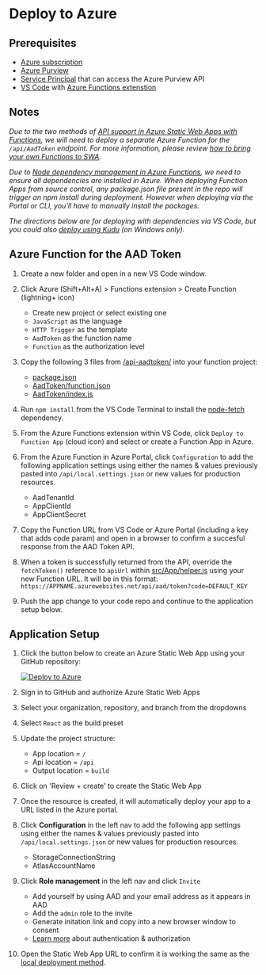 # Deploy to Azure

## Prerequisites
- [Azure subscription](https://azure.microsoft.com/free/)
- [Azure Purview](https://azure.microsoft.com/en-us/services/purview/)
- [Service Principal](https://docs.microsoft.com/en-us/azure/purview/tutorial-using-rest-apis#create-a-service-principal-application) that can access the Azure Purview API
- [VS Code](https://code.visualstudio.com/) with [Azure Functions extenstion](https://marketplace.visualstudio.com/items?itemName=ms-azuretools.vscode-azurefunctions)

## Notes

*Due to the two methods of [API support in Azure Static Web Apps with Functions](https://docs.microsoft.com/en-us/azure/static-web-apps/apis), we will need to deploy a separate Azure Function for the `/api/AadToken` endpoint. For more information, please review [how to bring your own Functions to SWA](https://docs.microsoft.com/en-us/azure/static-web-apps/functions-bring-your-own).*

*Due to [Node dependency management in Azure Functions](https://docs.microsoft.com/en-us/azure/azure-functions/functions-reference-node#dependency-management), we need to ensure all dependencies are installed in Azure. When deploying Function Apps from source control, any package.json file present in the repo will trigger an npm install during deployment. However when deploying via the Portal or CLI, you'll have to manually install the packages.*

*The directions below are for deploying with dependencies via VS Code, but you could also [deploy using Kudu](https://docs.microsoft.com/en-us/azure/azure-functions/functions-reference-node#using-kudu) (on Windows only).*

## Azure Function for the AAD Token
1. Create a new folder and open in a new VS Code window.

1. Click Azure (Shift+Alt+A) > Functions extension > Create Function (lightning+ icon)
    - Create new project or select existing one
    - `JavaScript` as the language
    - `HTTP Trigger` as the template
    - `AadToken` as the function name
    - `Function` as the authorization level

1. Copy the following 3 files from [/api-aadtoken/](./api-aadtoken/) into your function project:
    - [package.json](./api-aadtoken/package.json)
    - [AadToken/function.json](./api-aadtoken/AadToken/function.json)
    - [AadToken/index.js](./api-aadtoken/AadToken/index.js)

1. Run `npm install` from the VS Code Terminal to install the [node-fetch](https://www.npmjs.com/package/node-fetch) dependency.

1. From the Azure Functions extension within VS Code, click `Deploy to Function App` (cloud icon) and select or create a Function App in Azure.

1. From the Azure Function in Azure Portal, click `Configuration` to add the following application settings using either the names & values previously pasted into `/api/local.settings.json` or new values for production resources.
    - AadTenantId
    - AppClientId
    - AppClientSecret

1. Copy the Function URL from VS Code or Azure Portal (including a key that adds code param) and open in a browser to confirm a succesful response from the AAD Token API.

1. When a token is successfully returned from the API, override the `fetchToken()` reference to `apiUrl` within [src/App/helper.js](https://github.com/microsoft/Purview-Custom-Types-Tool-Solution-Accelerator/blob/main/src/App/helper.js#L26) using your new Function URL. It will be in this format: `https://APPNAME.azurewebsites.net/api/aad/token?code=DEFAULT_KEY`

1. Push the app change to your code repo and continue to the application setup below.

## Application Setup
1. Click the button below to create an Azure Static Web App using your GitHub repository:

    [![Deploy to Azure](https://aka.ms/deploytoazurebutton)](https://portal.azure.com/?feature.customportal=false#create/Microsoft.StaticApp)

1. Sign in to GitHub and authorize Azure Static Web Apps
1. Select your organization, repository, and branch from the dropdowns
1. Select `React` as the build preset
1. Update the project structure:
    - App location = `/`
    - Api location = `/api`
    - Output location = `build`
1. Click on 'Review + create' to create the Static Web App

1. Once the resource is created, it will automatically deploy your app to a URL listed in the Azure portal.

1. Click **Configuration** in the left nav to add the following app settings using either the names & values previously pasted into `/api/local.settings.json` or new values for production resources.
    - StorageConnectionString
    - AtlasAccountName
    <!-- AadTenantId,  AppClientId, AppClientSecret-->

1. Click **Role management** in the left nav and click `Invite`
    - Add yourself by using AAD and your email address as it appears in AAD
    - Add the `admin` role to the invite
    - Generate initation link and copy into a new browser window to consent
    - [Learn more](https://docs.microsoft.com/en-us/azure/static-web-apps/authentication-authorization) about authentication & authorization

1. Open the Static Web App URL to confirm it is working the same as the [local deployment method](./README.md).
